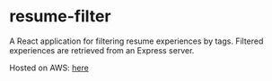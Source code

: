# resume-filter

A React application for filtering resume experiences by tags. Filtered experiences are retrieved from an Express server.

Hosted on AWS: [here](http://resume-filter-env.eba-rxpkiik3.us-west-2.elasticbeanstalk.com/)
